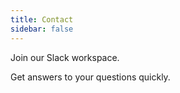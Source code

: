 ```yaml
---
title: Contact
sidebar: false
---
```


<Stack class="lg:grid-cols-4 md:grid-cols-3 grid-cols-2">
    <Stack>
        <MPImg src="/integrations/chrome.svg"></MPImg>
        <p>Join our Slack workspace.</p>
        <p>Get answers to your questions quickly.</p>
    </Stack>
</Stack>
